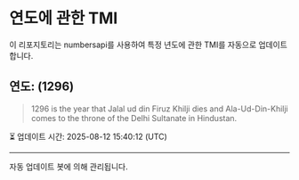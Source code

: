 
# 연도에 관한 TMI

이 리포지토리는 numbersapi를 사용하여 특정 년도에 관한 TMI를 자동으로 업데이트합니다.

## 연도: (1296)
> 1296 is the year that Jalal ud din Firuz Khilji dies and Ala-Ud-Din-Khilji comes to the throne of the Delhi Sultanate in Hindustan.

⏳ 업데이트 시간: 2025-08-12 15:40:12 (UTC)

---
자동 업데이트 봇에 의해 관리됩니다.
